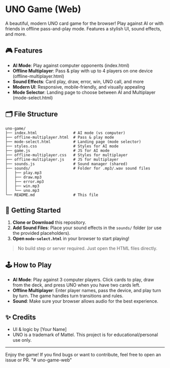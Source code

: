 # UNO Game (Web)

A beautiful, modern UNO card game for the browser! Play against AI or with friends in offline pass-and-play mode. Features a stylish UI, sound effects, and more.

## 🎮 Features
- **AI Mode**: Play against computer opponents (index.html)
- **Offline Multiplayer**: Pass & play with up to 4 players on one device (offline-multiplayer.html)
- **Sound Effects**: Card play, draw, error, win, UNO call, and more
- **Modern UI**: Responsive, mobile-friendly, and visually appealing
- **Mode Selector**: Landing page to choose between AI and Multiplayer (mode-select.html)

## 🗂️ File Structure
```
uno-game/
├── index.html                # AI mode (vs computer)
├── offline-multiplayer.html  # Pass & play mode
├── mode-select.html          # Landing page (mode selector)
├── styles.css                # Styles for AI mode
├── game.js                   # JS for AI mode
├── offline-multiplayer.css   # Styles for multiplayer
├── offline-multiplayer.js    # JS for multiplayer
├── sounds.js                 # Sound manager (shared)
├── sounds/                   # Folder for .mp3/.wav sound files
│   ├── play.mp3
│   ├── draw.mp3
│   ├── error.mp3
│   ├── win.mp3
│   └── uno.mp3
└── README.md                 # This file
```

## 🚀 Getting Started
1. **Clone or Download** this repository.
2. **Add Sound Files**: Place your sound effects in the `sounds/` folder (or use the provided placeholders).
3. **Open `mode-select.html`** in your browser to start playing!

> No build step or server required. Just open the HTML files directly.

## 🕹️ How to Play
- **AI Mode**: Play against 3 computer players. Click cards to play, draw from the deck, and press UNO when you have two cards left.
- **Offline Multiplayer**: Enter player names, pass the device, and play turn by turn. The game handles turn transitions and rules.
- **Sound**: Make sure your browser allows audio for the best experience.

## ✨ Credits
- UI & logic by [Your Name]
- UNO is a trademark of Mattel. This project is for educational/personal use only.

---

Enjoy the game! If you find bugs or want to contribute, feel free to open an issue or PR. "# uno-game-web" 
